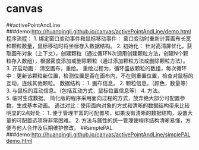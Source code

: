 # canvas
##activePointAndLine
###demo:http://huanqingli.github.io/canvas/activePointAndLine/demo.html
程序流程：
	1. 绑定窗口变动事件和鼠标移动事件：
	窗口变动时重新计算画布长宽和颗粒数量，鼠标移动时将坐标存入数据结构。
	2. 初始化：
	针对高清屏优化，获取画布对象（上下文），创建颗粒（通过循环N次调用创建颗粒方法，创建N个颗粒存入数组），根据密度添加或删除颗粒（通过添加颗粒方法或删除颗粒方法）。
	3. 开启动画：
	清空画布，重绘。
	重绘过程为，循环盛放颗粒的数组，每次循环中：更新该颗粒新位置，检测位置是否在画布内，不在则重置位置，检查对鼠标的互动，连线其他颗粒。
数据结构：
	1. 画布信息。
	2. 颗粒信息。（颜色，数量等）
	3. 与鼠标的互动信息。（包括互动方式，鼠标位置信息等）
	4. 方法。  
	5. 临时生成数据。
简化版的程序采用面向过程的方式，放弃绝大部分可配置参数，生成基本动画。
通过对比：使用面向对象的方式和清晰的数据结构带来比较明显的2点好处：
	1. 便于管理丰富的可配置项，如果没有清晰的数据结构，设置大量的可配置选项将非常困难。
    2. 方法与属性的统一管理使程序结构清晰易懂，方便与他人合作及后期维护修改。
##simplePAL
###demo:http://huanqingli.github.io/canvas/activePointAndLine/simplePALdemo.html
